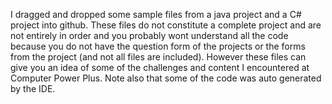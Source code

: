 I dragged and dropped some sample files from a java project and a C# project into github. These files do not constitute a complete project and are not entirely in order and you probably wont understand all the code because you do not have the question 
form of the projects or the forms from the project (and not all files are included). However these files can give you an idea of some of the challenges and 
content I encountered at Computer Power Plus. Note also that some of the code was auto generated by the IDE.


